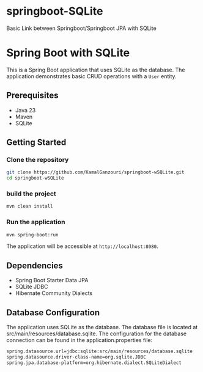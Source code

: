 # springboot-SQLite
Basic Link between Springboot/Springboot JPA with SQLite
# Spring Boot with SQLite

This is a Spring Boot application that uses SQLite as the database. The application demonstrates basic CRUD operations with a `User` entity.

## Prerequisites

- Java 23
- Maven
- SQLite

## Getting Started

### Clone the repository

```bash
git clone https://github.com/KamalGanzouri/springboot-wSQLite.git
cd springboot-wSQLite
```

### build the project
```bash
mvn clean install
```

### Run the application

```bash
mvn spring-boot:run
```

The application will be accessible at `http://localhost:8080`.

## Dependencies
- Spring Boot Starter Data JPA
- SQLite JDBC
- Hibernate Community Dialects

## Database Configuration
The application uses SQLite as the database. 
The database file is located at src/main/resources/database.sqlite. 
The configuration for the database connection can be found in the application.properties file:
```bash
spring.datasource.url=jdbc:sqlite:src/main/resources/database.sqlite
spring.datasource.driver-class-name=org.sqlite.JDBC
spring.jpa.database-platform=org.hibernate.dialect.SQLiteDialect
```
    
